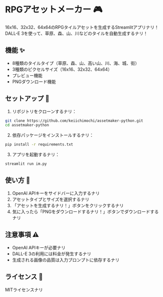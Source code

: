 # RPGアセットメーカー 🎮

16x16、32x32、64x64のRPGタイルアセットを生成するStreamlitアプリナリ！
DALL-E 3を使って、草原、森、山、川などのタイルを自動生成するナリ！

## 機能 ✨

- 8種類のタイルタイプ（草原、森、山、高い山、川、海、城、街）
- 3種類のピクセルサイズ（16x16、32x32、64x64）
- プレビュー機能
- PNGダウンロード機能

## セットアップ 🚀

1. リポジトリをクローンするナリ：
```bash
git clone https://github.com/keiichimochi/assetmaker-python.git
cd assetmaker-python
```

2. 依存パッケージをインストールするナリ：
```bash
pip install -r requirements.txt
```

3. アプリを起動するナリ：
```bash
streamlit run im.py
```

## 使い方 📝

1. OpenAI APIキーをサイドバーに入力するナリ
2. アセットタイプとサイズを選択するナリ
3. 「アセットを生成するナリ！」ボタンをクリックするナリ
4. 気に入ったら「PNGをダウンロードするナリ！」ボタンでダウンロードするナリ

## 注意事項 ⚠️

- OpenAI APIキーが必要ナリ
- DALL-E 3の利用には料金が発生するナリ
- 生成される画像の品質は入力プロンプトに依存するナリ

## ライセンス 📜

MITライセンスナリ 